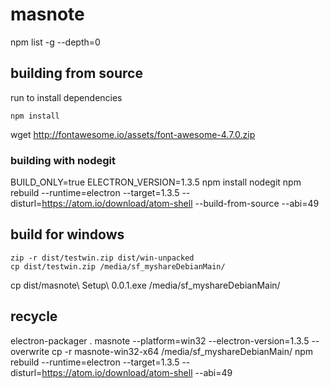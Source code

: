 # masnotenpm list -g --depth=0## building from sourcerun to install dependencies```npm install```wget http://fontawesome.io/assets/font-awesome-4.7.0.zip### building with nodegit BUILD_ONLY=true ELECTRON_VERSION=1.3.5 npm install nodegit npm rebuild --runtime=electron --target=1.3.5 --disturl=https://atom.io/download/atom-shell --build-from-source --abi=49## build for windows```zip -r dist/testwin.zip dist/win-unpackedcp dist/testwin.zip /media/sf_myshareDebianMain/```cp dist/masnote\ Setup\ 0.0.1.exe /media/sf_myshareDebianMain/## recycle electron-packager . masnote --platform=win32 --electron-version=1.3.5 --overwritecp -r masnote-win32-x64 /media/sf_myshareDebianMain/npm rebuild --runtime=electron --target=1.3.5 --disturl=https://atom.io/download/atom-shell --abi=49